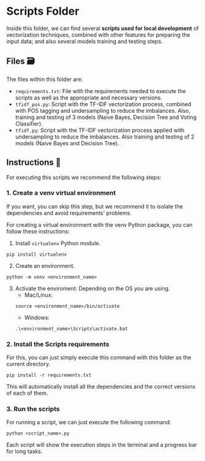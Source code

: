 # Scripts Folder
Inside this folder, we can find several **scripts used for local development** of vectorization techniques, combined with other features for preparing the input data; and also several models training and testing steps.

## Files 🗃️
The files within this folder are:
- `requirements.txt`: File with the requirements needed to execute the scripts as well as the appropriate and necessary versions.
- `tfidf_pos.py`: Script with the TF-IDF vectorization process, combined with POS tagging and undersampling to reduce the imbalances. Also, training and testing of 3 models (Naive Bayes, Decision Tree and Voting Classifier).
- `tfidf.py`: Script with the TF-IDF vectorization process applied with undersampling to reduce the imbalances. Also training and testing of 2 models (Naive Bayes and Decision Tree).

## Instructions 📎
For executing this scripts we recommend the following steps:

### 1. Create a venv virtual environment
If you want, you can skip this step, but we recommend it to isolate the dependencies and avoid requirements' problems.

For creating a virtual environment with the venv Python package, you can follow these instructions:
1. Install `virtualenv` Python module.
```
pip install virtualenv
```

2. Create an environment.
```
python -m venv <environment_name>
```

3. Activate the enviroment: Depending on the OS you are using.
    - Mac/Linux:
    ```
    source <environment_name>/bin/activate
    ```
    - Windows:
    ```
    .\<environment_name>\Scripts\activate.bat
    ```

### 2. Install the Scripts requirements
For this, you can just simply execute this command with this folder as the current directory.
```
pip install -r requirements.txt
```

This will automatically install all the dependencies and the correct versions of each of them.

### 3. Run the scripts
For running a script, we can just execute the following command:
```
python <script_name>.py
```

Each script will show the execution steps in the terminal and a progress bar for long tasks.